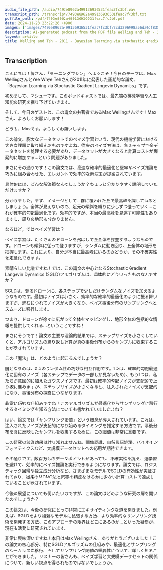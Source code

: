 ```yaml
---
audio_file_path: /audio/7493e8962a499136936531feac7fc3bf.wav
transcript_path: /transcript/7493e8962a499136936531feac7fc3bf.txt
pdffile_path: /pdf/7493e8962a499136936531feac7fc3bf.pdf
date: 2024-11-23 23:22:26 +0900
images: ['images/7493e8962a499136936531feac7fc3bf/2cd3296998a56da0cf835503e6f425fcfb0dcbef4cbb2d79078ee63f672c4c43.jpg', 'images/7493e8962a499136936531feac7fc3bf/8b00914755a0cf86d8745b6494bcf954154e56f7a9644f9ce2c94def8c7b5653.jpg', 'images/7493e8962a499136936531feac7fc3bf/a51d38d7a32dfd7a7da7572db48a2fff673c4f557f4d38bc192d1f928bb48e6b.jpg', 'images/7493e8962a499136936531feac7fc3bf/d71e6fef337f012cbd58fc8a7e895f479f854b8349251c1753bbc41cfff35507.jpg', 'images/7493e8962a499136936531feac7fc3bf/db04081e99673c78ef70a526abad64d6cfaa60c5c7e154eda757eabe10ec7280.jpg', 'images/7493e8962a499136936531feac7fc3bf/3d85a69102a6bc4d5e9786a7e9c7a000e097fb82522f37a1e6d43d49df63b041.jpg']
description: AI-generated podcast from the PDF file Welling and Teh - 2011 - Bayesian learning via stochastic gradient Langevin_JP / 7493e8962a499136936531feac7fc3bf
layout: article
title: Welling and Teh - 2011 - Bayesian learning via stochastic gradient Langevin_JP
---
```


## Transcription
こんにちは！皆さん、「ラーニングマシン」へようこそ！今日のテーマは、Max WellingさんとYee Whye Tehさんが2011年に発表した画期的な論文、「Bayesian Learning via Stochastic Gradient Langevin Dynamics」です。

初めまして、マシューです。このポッドキャストでは、最先端の機械学習や人工知能の研究を掘り下げていきます。

そして、今日のゲストは、この論文の共著者であるMax Wellingさんです！Maxさん、よろしくお願いします！

どうも、Maxです。よろしくお願いします。

この論文、膨大なデータセットでのベイズ学習という、現代の機械学習における大きな課題に取り組んだものですよね。従来のベイズ方法は、各ステップで全データセットを処理する必要があり、データセットが大きくなると計算コストが爆発的に増加する…という問題がありました。

まさにその通りです！この論文では、高速な確率的最適化と堅牢なベイズ推論を巧みに組み合わせた、エレガントで効率的な解決策が提案されています。

具体的には、どんな解決策なんでしょうか？ちょっと分かりやすく説明していただけますか？

分かりました。まず、イメージとして、霧に覆われた丘で最高峰を探しているとしましょう。全体が見えないので、足元の傾斜を頼りに少しずつ登っていく…これが確率的勾配最適化です。効率的ですが、本当の最高峰を見逃す可能性もありますし、周りの地形も分かりません。

なるほど。ではベイズ学習は？

ベイズ学習は、たくさんのドローンを飛ばして丘全体を探査するようなものです。ドローンも傾斜に従って登りますが、ランダムに動き回り、丘全体の地形を把握します。これにより、自分が本当に最高峰にいるのかどうか、その不確実性を定量化できます。

素晴らしい比喩ですね！では、この論文の中心となるStochastic Gradient Langevin Dynamics (SGLD)アルゴリズムは、具体的にどういったものなんですか？

SGLDは、登るドローンに、各ステップで少しだけランダムなノイズを加えるようなものです。最初はノイズは小さく、効率的な確率的最適化のように振る舞いますが、進むにつれてノイズが大きくなり、ベイズ事後分布のサンプリングへとスムーズに移行します。

つまり、ドローンが徐々に広がって全体をマッピングし、地形全体の包括的な情報を提供してくれる…ということですね！

まさにそうです！論文の主要な理論的結果では、ステップサイズを小さくしていくと、アルゴリズムの繰り返し計算が真の事後分布からのサンプルに収束することが示されています。

この「魔法」は、どのように起こるんでしょうか？

鍵となるのは、2つのランダム性の巧妙な相互作用です。1つは、確率的勾配最適化に固有のノイズ（各ステップでデータの一部しか見ないため）、もう1つは、私たちが意図的に加えたガウスノイズです。最初は確率的勾配ノイズが支配的で上り坂に進みますが、ステップサイズが小さくなると、注入されたノイズが支配的になり、事後分布の探査につながります。

非常に巧妙な仕組みですね！このアルゴリズムが最適化からサンプリングに移行するタイミングを知る方法についても書かれていましたよね？

はい、論文では「サンプリング閾値」という概念が導入されています。これは、注入されたノイズが支配的になり始めるタイミングを推定する方法です。事後分布を真に反映したサンプルを収集するために、この閾値は非常に重要です。

この研究の波及効果は計り知れませんね。画像認識、自然言語処理、バイオインフォマティクスなど、大規模データセットへの応用が期待できます。

その通りです。数百万ものデータポイントがあっても、不確実性を捉え、過学習を避けて、効率的にベイズ推論を実行できるようになります。論文では、ロジスティック回帰や独立成分分析など、さまざまなモデルでSGLDの有効性が実証されており、従来のMCMC法と同等の精度をはるかに少ない計算コストで達成していることが示されています。

今後の展望についても伺いたいのですが、この論文はどのような研究の扉を開いたのでしょうか？

この論文は、今後の研究にとって非常にエキサイティングな道を開きました。例えば、SGLDをより複雑なモデルに拡張する方法、より効率的なサンプリング技術を開発する方法、このアプローチの限界はどこにあるのか…といった疑問が、現在も活発に研究されています。

非常に興味深いですね！本日はMax Wellingさん、ありがとうございました！この論文の核心部分、特にSGLDアルゴリズムの仕組みや、最適化とサンプリングのシームレスな移行、そしてサンプリング閾値の重要性について、詳しく知ることができました。リスナーの皆さんも、ベイズ学習と大規模データセットの関係について、新しい視点を得られたのではないでしょうか。





